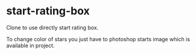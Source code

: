 # start-rating-box

Clone to use directly start rating box. 

To change color of stars you just have to photoshop starts image which is available in project.
